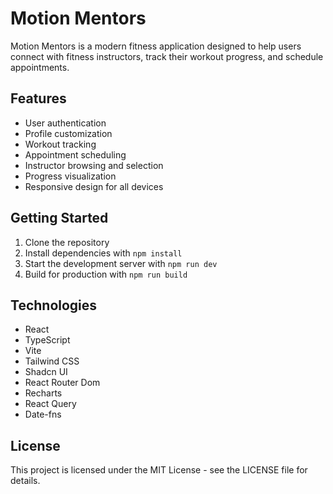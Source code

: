 
# Motion Mentors

Motion Mentors is a modern fitness application designed to help users connect with fitness instructors, track their workout progress, and schedule appointments.

## Features

- User authentication
- Profile customization
- Workout tracking
- Appointment scheduling
- Instructor browsing and selection
- Progress visualization
- Responsive design for all devices

## Getting Started

1. Clone the repository
2. Install dependencies with `npm install`
3. Start the development server with `npm run dev`
4. Build for production with `npm run build`

## Technologies

- React
- TypeScript
- Vite
- Tailwind CSS
- Shadcn UI
- React Router Dom
- Recharts
- React Query
- Date-fns

## License

This project is licensed under the MIT License - see the LICENSE file for details.
